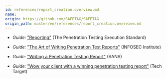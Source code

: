 ```yaml
---
id: references/report_creation.overview.md
name: 
origin: https://github.com/SAFETAG/SAFETAG
origin_path: master/en/references/report_creation.overview.md
---
```


  * *Guide:* ["Reporting"](http://www.pentest-standard.org/index.php/Reporting) (The Penetration Testing Execution Standard)

  * *Guide:* ["The Art of Writing Penetration Test Reports"](http://resources.infosecinstitute.com/writing-penetration-testing-reports/) (INFOSEC
Institute)

  * *Guide:* ["Writing a Penetration Testing Report"](https://www.sans.org/reading-room/whitepapers/bestprac/writing-penetration-testing-report-33343) (SANS)
  
  * *Guide:* ["Wow your client with a winning penetration testing report"](http://searchitchannel.techtarget.com/tip/Wow-your-client-with-a-winning-penetration-testing-report) (Tech Target)


